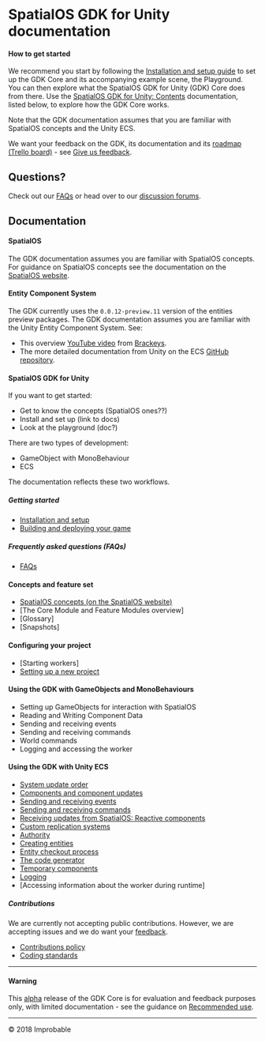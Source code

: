 # SpatialOS GDK for Unity documentation

#### How to get started
We recommend you start by following the [Installation and setup guide](setup-and-installing.md) to set up the GDK Core and its accompanying example scene, the Playground. You can then explore what the SpatialOS GDK for Unity (GDK) Core does from there. Use the [SpatialOS GDK for Unity: Contents](#contents) documentation, listed below, to explore how the GDK Core works.

Note that the GDK documentation assumes that you are familiar with SpatialOS concepts and the Unity ECS.

We want your feedback on the GDK, its documentation and its [roadmap (Trello board)](https://trello.com/b/29tMKyQC) - see [Give us feedback](../README.md#give-us-feedback).

## Questions?
Check out our [FAQs](content/faqs/faqs.md) or head over to our [discussion forums](../README.md#give-us-feedback).

## Documentation

#### SpatialOS
The GDK documentation assumes you are familiar with SpatialOS concepts. For guidance on SpatialOS concepts see the documentation on the [SpatialOS website](https://docs.improbable.io/reference/latest/shared/concepts/spatialos).

#### Entity Component System
The GDK currently uses the `0.0.12-preview.11` version of the entities preview packages.
The GDK documentation assumes you are familiar with the Unity Entity Component System. See:
* This overview [YouTube video](https://www.youtube.com/watch?v=_U9wRgQyy6s) from [Brackeys](http://brackeys.com/).
* The more detailed documentation from Unity on the ECS [GitHub repository](https://github.com/Unity-Technologies/EntityComponentSystemSamples/blob/master/Documentation/index.md).

#### SpatialOS GDK for Unity

If you want to get started:
* Get to know the concepts (SpatialOS ones??)
* Install and set up (link to docs)
* Look at the playground (doc?)

There are two types of development: 

* GameObject with MonoBehaviour
* ECS

The documentation reflects these two workflows.

##### Getting started
* [Installation and setup](setup-and-installing.md)
* [Building and deploying your game](content/build-and-deploy.md)

##### Frequently asked questions (FAQs)
* [FAQs](content/faqs/faqs.md)

#### Concepts and feature set
* [SpatialOS concepts (on the SpatialOS website)](https://docs.improbable.io/reference/latest/shared/concepts/spatialos)
* [The Core Module and Feature Modules overview]
* [Glossary]
* [Snapshots]

#### Configuring your project
* [Starting workers]
* [Setting up a new project](set-up-new-project.md)

#### Using the GDK with GameObjects and MonoBehaviours
* Setting up GameObjects for interaction with SpatialOS
* Reading and Writing Component Data
* Sending and receiving events
* Sending and receiving commands
* World commands
* Logging and accessing the worker

#### Using the GDK with Unity ECS
* [System update order](content/system-update-order.md)
* [Components and component updates](content/component-data.md)
* [Sending and receiving events](content/events.md)
* [Sending and receiving commands](content/commands.md)
* [Receiving updates from SpatialOS: Reactive components](content/reactive-components.md)
* [Custom replication systems](content/custom-replication-system.md)
* [Authority](content/authority.md)
* [Creating entities](content/create-entity.md)
* [Entity checkout process](content/entity-checkout-process.md)
* [The code generator](content/code-generator.md)
* [Temporary components](content/temporary-components.md)
* [Logging](content/logging.md)
* [Accessing information about the worker during runtime]

##### Contributions
We are currently not accepting public contributions. However, we are accepting issues and we do
 want your [feedback](../README.md#give-us-feedback).
* [Contributions policy](../.github/CONTRIBUTING.md)
* [Coding standards](contributions/unity-gdk-coding-standards.md)

---
#### Warning
This [alpha](https://docs.improbable.io/reference/latest/shared/release-policy#maturity-stages) release of the GDK Core is for evaluation and feedback purposes only, with limited documentation - see the guidance on [Recommended use](../README.md#recommended-use).

----
&copy; 2018 Improbable